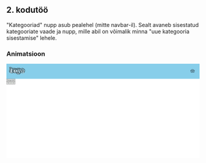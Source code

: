 ## 2. kodutöö
"Kategooriad" nupp asub pealehel (mitte navbar-il). Sealt avaneb sisestatud kategooriate vaade ja nupp, mille abil on võimalik minna "uue kategooria sisestamise" lehele.  

### Animatsioon  
![2. kodutöö animatsioon](gifs/Second_HW_animation.gif)
